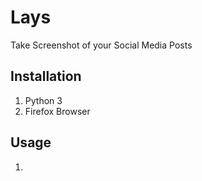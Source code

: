 # Lays

Take Screenshot of your Social Media Posts

## Installation

1. Python 3
2. Firefox Browser

## Usage

1. 